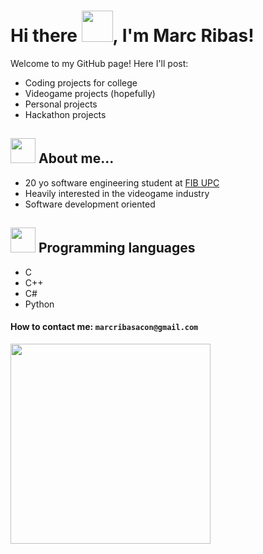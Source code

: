 # Hi there <img src="https://media.giphy.com/media/mGcNjsfWAjY5AEZNw6/giphy.gif" width="50">, I'm Marc Ribas!  
Welcome to my GitHub page! Here I'll post:
  - Coding projects for college
  - Videogame projects (hopefully)
  - Personal projects
  - Hackathon projects

## <img src="https://media.giphy.com/media/VgCDAzcKvsR6OM0uWg/giphy.gif" width="40"> About me...
  - 20 yo software engineering student at <a href="https://www.fib.upc.edu/ca/estudis/graus/grau-en-enginyeria-informatica">FIB UPC</a>
  - Heavily interested in the videogame industry
  - Software development oriented

## <img src="https://media.giphy.com/media/WUlplcMpOCEmTGBtBW/giphy.gif" width="40"> Programming languages
  - C
  - C++
  - C#
  - Python

#### How to contact me: `marcribasacon@gmail.com`

<p align="left">
<img src="https://media.tenor.com/OTXBI8ZCQEcAAAAM/asuko.gif" width="320">
